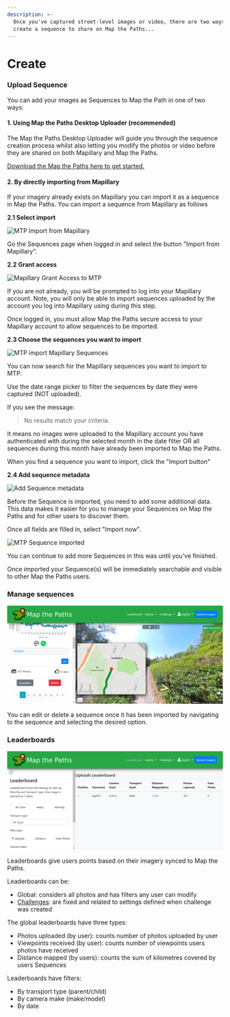 ```yaml
---
description: >-
  Once you've captured street-level images or video, there are two ways to
  create a sequence to share on Map the Paths...
---
```


# Create

### Upload Sequence

You can add your images as Sequences to Map the Path in one of two ways:

#### 1. Using Map the Paths Desktop Uploader \(recommended\)

The Map the Paths Desktop Uploader will guide you through the sequence creation process whilst also letting you modify the photos or video before they are shared on both Mapillary and Map the Paths.

[Download the Map the Paths here to get started.](https://mtp.trekview.org/uploader)

####  **2. By directly importing from Mapillary**

If your imagery already exists on Mapillary you can import it as a sequence in Map the Paths. You can import a sequence from Mapillary as follows

**2.1 Select import**

![MTP Import from Mapillary](../../../.gitbook/assets/mapillary-import.png)

Go the Sequences page when logged in and select the button "Import from Mapillary".

**2.2 Grant access**

![Mapillary Grant Access to MTP](../../../.gitbook/assets/mapillary-grant.png)

If you are not already, you will be prompted to log into your Mapillary account. Note, you will only be able to import sequences uploaded by the account you log into Mapillary using during this step.

Once logged in, you must allow Map the Paths secure access to your Mapillary account to allow sequences to be imported.

**2.3 Choose the sequences you want to import**

![MTP import Mapillary Sequences](../../../.gitbook/assets/0a560e56-3720-429e-81bc-053c44b628c1.png)

You can now search for the Mapillary sequences you want to import to MTP.

Use the date range picker to filter the sequences by date they were captured \(NOT uploaded\).

If you see the message:

> No results match your criteria.

It means no images were uploaded to the Mapillary account you have authenticated with during the selected month in the date filter OR all sequences during this month have already been imported to Map the Paths.

When you find a sequence you want to import, click the "Import button"

**2.4 Add sequence metadata**

![Add Sequence metadata](../../../.gitbook/assets/107902ad-afc0-4aee-8a9a-5adb504775eb.png)

Before the Sequence is imported, you need to add some additional data. This data makes it easier for you to manage your Sequences on Map the Paths and for other users to discover them.

Once all fields are filled in, select "Import now".

![MTP Sequence imported](../../../.gitbook/assets/deed8e0e-4b94-446c-baab-3fb87ba14e5e.png)

You can continue to add more Sequences in this was until you've finished.

Once imported your Sequence\(s\) will be immediately searchable and visible to other Map the Paths users.

### Manage sequences

![](../../../.gitbook/assets/6502f87c-ab72-400e-b508-664a3a91ee00.png)

You can edit or delete a sequence once it has been imported by navigating to the sequence and selecting the desired option.

### Leaderboards

![](../../../.gitbook/assets/4c3d6cce-86dd-4be9-ad3a-03c2ae65494a%20%281%29.png)

Leaderboards give users points based on their imagery synced to Map the Paths.

Leaderboards can be:

* Global: considers all photos and has filters any user can modify
* [Challenges](../challenges.md): are fixed and related to settings defined when challenge was created

The global leaderboards have three types:

* Photos uploaded \(by user\): counts number of photos uploaded by user
* Viewpoints received \(by user\): counts number of viewpoints users photos have received
* Distance mapped \(by users\): counts the sum of kilometres covered by users Sequences

Leaderboards have filters:

* By transport type \(parent/child\)
* By camera make \(make/model\)
* By date



